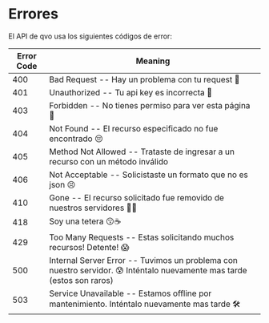 # Errores

El API de qvo usa los siguientes códigos de error:

Error Code | Meaning
---------- | -------
400 | Bad Request -- Hay un problema con tu request 🙈
401 | Unauthorized -- Tu api key es incorrecta 🔐
403 | Forbidden -- No tienes permiso para ver esta página 🚫
404 | Not Found -- El recurso especificado no fue encontrado 😔
405 | Method Not Allowed -- Trataste de ingresar a un recurso con un método inválido
406 | Not Acceptable -- Solicistaste un formato que no es json 😣
410 | Gone -- El recurso solicitado fue removido de nuestros servidores 🏃🏻
418 | Soy una tetera 😗☕️
429 | Too Many Requests -- Estas solicitando muchos recursos! Detente! 😱
500 | Internal Server Error -- Tuvimos un problema con nuestro servidor. 😰 Inténtalo nuevamente mas tarde (estos son raros)
503 | Service Unavailable -- Estamos offline por mantenimiento. Inténtalo nuevamente mas tarde 🛠
